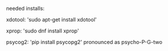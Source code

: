 needed installs:

xdotool: 'sudo apt-get install xdotool' 

xprop: 'sudo dnf install xprop' 

psycog2: 'pip install psycopg2' pronounced as psycho-P-G-two

